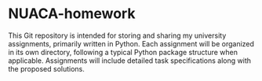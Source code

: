 # NUACA-homework

This Git repository is intended for storing and sharing my university assignments, primarily written in Python. Each assignment will be organized in its own directory, following a typical Python package structure when applicable. Assignments will include detailed task specifications along with the proposed solutions.